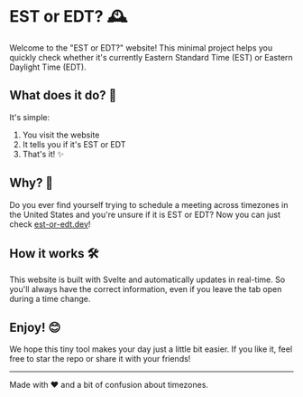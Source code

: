 # EST or EDT? 🕰️

Welcome to the "EST or EDT?" website! This minimal project helps you quickly check whether it's currently Eastern Standard Time (EST) or Eastern Daylight Time (EDT).

## What does it do? 🤔

It's simple:

1. You visit the website
2. It tells you if it's EST or EDT
3. That's it! ✨

## Why? 🌟

Do you ever find yourself trying to schedule a meeting across timezones in the United States and you're unsure if it is EST or EDT? Now you can just check [est-or-edt.dev](https://est-or-edt.dev)!

## How it works 🛠️

This website is built with Svelte and automatically updates in real-time. So you'll always have the correct information, even if you leave the tab open during a time change.

## Enjoy! 😊

We hope this tiny tool makes your day just a little bit easier. If you like it, feel free to star the repo or share it with your friends!

---

Made with ❤️ and a bit of confusion about timezones.
